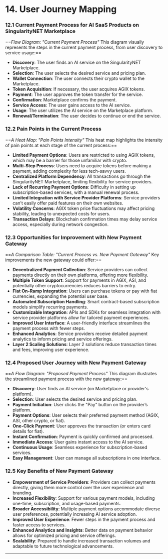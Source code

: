 # 14. User Journey Mapping

### 12.1 Current Payment Process for AI SaaS Products on SingularityNET Marketplace
==_Flow Diagram: "Current Payment Process"_ This diagram visually represents the steps in the current payment process, from user discovery to service usage:==

- **Discovery**: The user finds an AI service on the SingularityNET Marketplace.
- **Selection**: The user selects the desired service and pricing plan.
- **Wallet Connection**: The user connects their crypto wallet to the Marketplace.
- **Token Acquisition**: If necessary, the user acquires AGIX tokens.
- **Payment**: The user approves the token transfer for the service.
- **Confirmation**: Marketplace confirms the payment.
- **Service Access**: The user gains access to the AI service.
- **Usage**: The user utilizes the AI service on the Marketplace platform.
- **Renewal/Termination**: The user decides to continue or end the service.

### 12.2 Pain Points in the Current Process
==_A Heat Map: "Pain Points Intensity"_ This heat map highlights the intensity of pain points at each stage of the current process:==

- **Limited Payment Options**: Users are restricted to using AGIX tokens, which may be a barrier for those unfamiliar with crypto.
- **Multi-Step Process**: Users need to acquire tokens before making a payment, adding complexity for less tech-savvy users.
- **Centralized Platform Dependency**: All transactions go through the SingularityNET Marketplace, limiting flexibility for service providers.
- **Lack of Recurring Payment Options**: Difficulty in setting up subscription-based services, with a manual renewal process.
- **Limited Integration with Service Provider Platforms**: Service providers can’t easily offer paid features on their own websites.
- **Volatility Concerns**: AGIX token price fluctuations may affect pricing stability, leading to unexpected costs for users.
- **Transaction Delays**: Blockchain confirmation times may delay service access, especially during network congestion.

### 12.3 Opportunities for Improvement with New Payment Gateway
==_A Comparison Table: "Current Process vs. New Payment Gateway"_ Key improvements the new gateway could offer:==

- **Decentralized Payment Collection**: Service providers can collect payments directly on their own platforms, offering more flexibility.
- **Multiple Token Support**: Support for payments in AGIX, ASI, and potentially other cryptocurrencies reduces barriers to entry.
- **Fiat On-Ramp Integration**: Users can purchase tokens or pay with fiat currencies, expanding the potential user base.
- **Automated Subscription Handling**: Smart contract-based subscription models simplify recurring payments.
- **Customizable Integration**: APIs and SDKs for seamless integration with service provider platforms allow for tailored payment experiences.
- **Improved User Interface**: A user-friendly interface streamlines the payment process with fewer steps.
- **Enhanced Analytics**: Service providers receive detailed payment analytics to inform pricing and service offerings.
- **Layer 2 Scaling Solutions**: Layer 2 solutions reduce transaction times and fees, improving user experience.

### 12.4 Proposed User Journey with New Payment Gateway
==_A Flow Diagram: "Proposed Payment Process"_ This diagram illustrates the streamlined payment process with the new gateway:==

- **Discovery**: User finds an AI service (on Marketplace or provider's platform).
- **Selection**: User selects the desired service and pricing plan.
- **Payment Initiation**: User clicks the "Pay" button on the provider’s platform.
- **Payment Options**: User selects their preferred payment method (AGIX, ASI, other crypto, or fiat).
- **One-Click Payment**: User approves the transaction (or enters card details for fiat).
- **Instant Confirmation**: Payment is quickly confirmed and processed.
- **Immediate Access**: User gains instant access to the AI service.
- **Continuous Usage**: Seamless experience for subscription-based services.
- **Easy Management**: User can manage all subscriptions in one interface.

### 12.5 Key Benefits of New Payment Gateway

- **Empowerment of Service Providers**: Providers can collect payments directly, giving them more control over the user experience and branding.
- **Increased Flexibility**: Support for various payment models, including one-time, subscription, and usage-based payments.
- **Broader Accessibility**: Multiple payment options accommodate diverse user preferences, potentially increasing AI service adoption.
- **Improved User Experience**: Fewer steps in the payment process and faster access to services.
- **Enhanced Analytics and Insights**: Better data on payment behavior allows for optimized pricing and service offerings.
- **Scalability**: Prepared to handle increased transaction volumes and adaptable to future technological advancements.

---